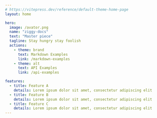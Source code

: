 ```yaml
---
# https://vitepress.dev/reference/default-theme-home-page
layout: home

hero:
  image: /avator.png
  name: "ziggy-docs"
  text: "Master piece"
  tagline: Stay hungry stay foolish
  actions:
    - theme: brand
      text: Markdown Examples
      link: /markdown-examples
    - theme: alt
      text: API Examples
      link: /api-examples

features:
  - title: Feature A
    details: Lorem ipsum dolor sit amet, consectetur adipiscing elit
  - title: Feature B
    details: Lorem ipsum dolor sit amet, consectetur adipiscing elit
  - title: Feature C
    details: Lorem ipsum dolor sit amet, consectetur adipiscing elit
---
```


